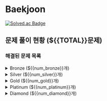 # Baekjoon

[![Solved.ac Badge](http://mazassumnida.wtf/api/v2/generate_badge?boj=bmryu0501)](https://solved.ac/bmryu0501)

## 문제 풀이 현황 (${{TOTAL}}문제)

### 해결된 문제 목록
<details>
    <summary> Bronze (${{num_bronze}}개) </summary>
    <div markdown="1">
        ${{problems_bronze}}
    </div>
</details>
<details>
    <summary> Silver (${{num_silver}}개) </summary>
    <div markdown="1">
        $${{problems_silver}}
    </div>
</details>
<details>
    <summary> Gold (${{num_gold}}개)</summary>
    <div markdown="1">
        $${{problems_gold}}
    </div>
</details>
<details>
    <summary> Platinum (${{num_platinum}}개)</summary>
    <div markdown="1">
        $${{problems_platinum}}
    </div>
</details>
<details>
    <summary> Diamond (${{num_diamond}}개)</summary>
    <div markdown="1">
        $${{problems_diamond}}
    </div>
</details>